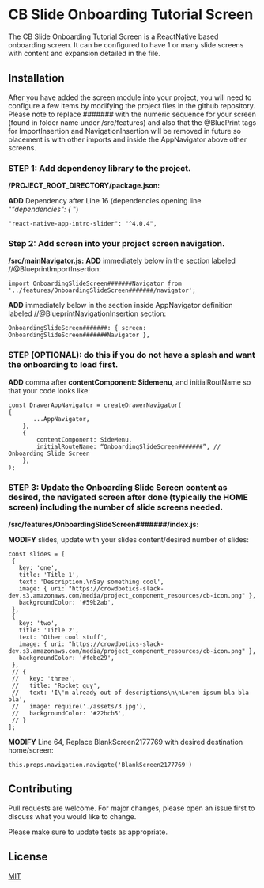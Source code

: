 # CB Slide Onboarding Tutorial Screen

The CB Slide Onboarding Tutorial Screen is a ReactNative based onboarding screen. It can be configured to have 1 or many 
slide screens with content and expansion detailed in the file.
  
## Installation

After you have added the screen module into your project, you will need to configure a few items by modifying the project 
files in the github repository. Please note to replace ####### with the numeric sequence for your screen (found in folder name under /src/features) and also that the @BluePrint tags for ImportInsertion and NavigationInsertion will be removed in future so placement is with other imports and inside the AppNavigator above other screens.

### STEP 1: Add dependency library to the project.
**/PROJECT_ROOT_DIRECTORY/package.json:**

  **ADD** Dependency after Line 16 (dependencies opening line "_"dependencies": {_ ")
  
  ```"react-native-app-intro-slider": "^4.0.4", ```

### Step 2: Add screen into your project screen navigation.
  **/src/mainNavigator.js:** 
   **ADD** immediately below in the section labeled  //@BlueprintImportInsertion:  
   
   ```import OnboardingSlideScreen#######Navigator from '../features/OnboardingSlideScreen#######/navigator';```
   
   **ADD**  immediately below in the section inside AppNavigator definition labeled  //@BlueprintNavigationInsertion section:
   
   ```OnboardingSlideScreen#######: { screen: OnboardingSlideScreen#######Navigator },```
  
### STEP (OPTIONAL): do this if you do not have a splash and want the onboarding to load first.
   **ADD** comma after __contentComponent: Sidemenu__, and initialRoutName so that your code looks like:
```
const DrawerAppNavigator = createDrawerNavigator(
{
 	   ...AppNavigator,
	},
	{
		contentComponent: SideMenu,
		initialRouteName: “OnboardingSlideScreen#######”, // Onboarding Slide Screen
	},
);
```

### STEP 3: Update the Onboarding Slide Screen content as desired, the navigated screen after done (typically the HOME screen) including the number of slide screens needed.
 **/src/features/OnboardingSlideScreen#######/index.js:**
 
 **MODIFY** slides, update with your slides content/desired number of slides:
 
 ```
 const slides = [
  {
    key: 'one',
    title: 'Title 1',
    text: 'Description.\nSay something cool',
    image: { uri: "https://crowdbotics-slack-dev.s3.amazonaws.com/media/project_component_resources/cb-icon.png" },
    backgroundColor: '#59b2ab',
  },
  {
    key: 'two',
    title: 'Title 2',
    text: 'Other cool stuff',
    image: { uri: "https://crowdbotics-slack-dev.s3.amazonaws.com/media/project_component_resources/cb-icon.png" },
    backgroundColor: '#febe29',
  },
  // {
  //   key: 'three',
  //   title: 'Rocket guy',
  //   text: 'I\'m already out of descriptions\n\nLorem ipsum bla bla bla',
  //   image: require('./assets/3.jpg'),
  //   backgroundColor: '#22bcb5',
  // }
];
```
 
 **MODIFY** Line 64, Replace BlankScreen2177769 with desired destination home/screen:
 
 ```this.props.navigation.navigate('BlankScreen2177769')```

## Contributing
Pull requests are welcome. For major changes, please open an issue first to discuss what you would like to change.

Please make sure to update tests as appropriate.

## License
[MIT](https://choosealicense.com/licenses/mit/)
